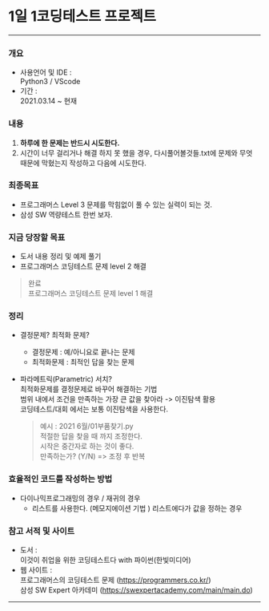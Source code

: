 # 1일 1코딩테스트 프로젝트 

***
### 개요 
* 사용언어 및 IDE :   
 Python3 / VScode
* 기간 :   
 2021.03.14 ~ 현재    
 
 
### 내용   
1. **하루에 한 문제는 반드시 시도한다.**
2. 시간이 너무 걸리거나 해결 하지 못 했을 경우, 다시풀어볼것들.txt에 문제와 무엇 때문에 막혔는지 작성하고 다음에 시도한다.

### 최종목표   
* 프로그래머스 Level 3 문제를 막힘없이 풀 수 있는 실력이 되는 것.
* 삼성 SW 역량테스트 한번 보자.

### 지금 당장할 목표
* 도서 내용 정리 및 예제 풀기
* 프로그래머스 코딩테스트 문제 level 2 해결


> 완료   
 프로그래머스 코딩테스트 문제 level 1 해결

### 정리
* 결정문제? 최적화 문제?
    + 결정문제 : 예/아니요로 끝나는 문제
    + 최적화문제 : 최적인 답을 찾는 문제

* 파라메트릭(Parametric) 서치?   
    최적화문제를 결정문제로 바꾸어 해결하는 기법    
    범위 내에서 조건을 만족하는 가장 큰 값을 찾아라 -> 이진탐색 활용   
    코딩테스트/대회 에서는 보통 이진탐색을 사용한다.   
    > 예시 : 2021 6월/01부품찾기.py   
    > 적절한 답을 찾을 때 까지 조정한다.   
    > 시작은 중간자로 하는 것이 좋다.    
    > 만족하는가? (Y/N) => 조정 후 반복

### 효율적인 코드를 작성하는 방법   
* 다이나믹프로그래밍의 경우 / 재귀의 경우   
    + 리스트를 사용한다. (메모지에이션 기법 ) 리스트에다가 값을 정하는 경우


### 참고 서적 및 사이트
* 도서 :   
 이것이 취업을 위한 코딩테스트다 with 파이썬(한빛미디어)
* 웹 사이트 :    
 프로그래머스의 코딩테스트 문제 (https://programmers.co.kr/)   
 삼성 SW Expert 아카데미 (https://swexpertacademy.com/main/main.do)
 
 
 ***
 

